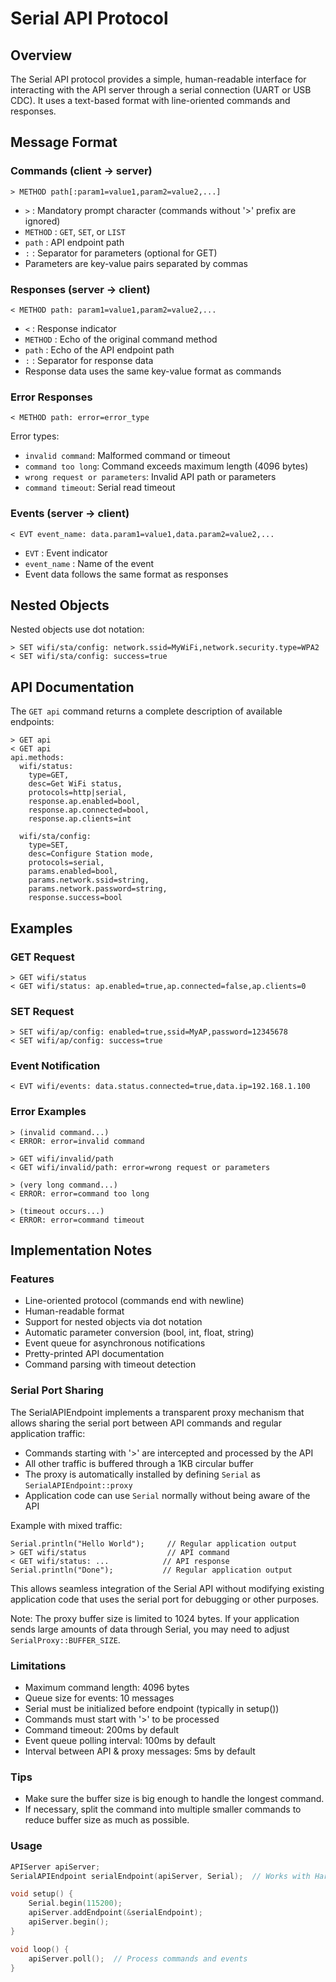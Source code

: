 # Serial API Protocol

## Overview
The Serial API protocol provides a simple, human-readable interface for interacting with the API server through a serial connection (UART or USB CDC). It uses a text-based format with line-oriented commands and responses.

## Message Format

### Commands (client → server)
```
> METHOD path[:param1=value1,param2=value2,...]
```
- `>` : Mandatory prompt character (commands without '>' prefix are ignored)
- `METHOD` : `GET`, `SET`, or `LIST`
- `path` : API endpoint path
- `:` : Separator for parameters (optional for GET)
- Parameters are key-value pairs separated by commas

### Responses (server → client)
```
< METHOD path: param1=value1,param2=value2,...
```
- `<` : Response indicator
- `METHOD` : Echo of the original command method
- `path` : Echo of the API endpoint path
- `:` : Separator for response data
- Response data uses the same key-value format as commands

### Error Responses
```
< METHOD path: error=error_type
```
Error types:
- `invalid command`: Malformed command or timeout
- `command too long`: Command exceeds maximum length (4096 bytes)
- `wrong request or parameters`: Invalid API path or parameters
- `command timeout`: Serial read timeout

### Events (server → client)
```
< EVT event_name: data.param1=value1,data.param2=value2,...
```
- `EVT` : Event indicator
- `event_name` : Name of the event
- Event data follows the same format as responses

## Nested Objects
Nested objects use dot notation:
```
> SET wifi/sta/config: network.ssid=MyWiFi,network.security.type=WPA2
< SET wifi/sta/config: success=true
```

## API Documentation
The `GET api` command returns a complete description of available endpoints:
```
> GET api
< GET api
api.methods:
  wifi/status:
    type=GET,
    desc=Get WiFi status,
    protocols=http|serial,
    response.ap.enabled=bool,
    response.ap.connected=bool,
    response.ap.clients=int
    
  wifi/sta/config:
    type=SET,
    desc=Configure Station mode,
    protocols=serial,
    params.enabled=bool,
    params.network.ssid=string,
    params.network.password=string,
    response.success=bool
```

## Examples

### GET Request
```
> GET wifi/status
< GET wifi/status: ap.enabled=true,ap.connected=false,ap.clients=0
```

### SET Request
```
> SET wifi/ap/config: enabled=true,ssid=MyAP,password=12345678
< SET wifi/ap/config: success=true
```

### Event Notification
```
< EVT wifi/events: data.status.connected=true,data.ip=192.168.1.100
```

### Error Examples
```
> (invalid command...)
< ERROR: error=invalid command

> GET wifi/invalid/path
< GET wifi/invalid/path: error=wrong request or parameters

> (very long command...)
< ERROR: error=command too long

> (timeout occurs...)
< ERROR: error=command timeout
```

## Implementation Notes

### Features
- Line-oriented protocol (commands end with newline)
- Human-readable format
- Support for nested objects via dot notation
- Automatic parameter conversion (bool, int, float, string)
- Event queue for asynchronous notifications
- Pretty-printed API documentation
- Command parsing with timeout detection

### Serial Port Sharing
The SerialAPIEndpoint implements a transparent proxy mechanism that allows sharing the serial port between API commands and regular application traffic:

- Commands starting with '>' are intercepted and processed by the API
- All other traffic is buffered through a 1KB circular buffer
- The proxy is automatically installed by defining `Serial` as `SerialAPIEndpoint::proxy`
- Application code can use `Serial` normally without being aware of the API

Example with mixed traffic:
```
Serial.println("Hello World");     // Regular application output
> GET wifi/status                  // API command
< GET wifi/status: ...            // API response
Serial.println("Done");           // Regular application output
```

This allows seamless integration of the Serial API without modifying existing application code that uses the serial port for debugging or other purposes.

Note: The proxy buffer size is limited to 1024 bytes. If your application sends large amounts of data through Serial, you may need to adjust `SerialProxy::BUFFER_SIZE`.

### Limitations
- Maximum command length: 4096 bytes
- Queue size for events: 10 messages
- Serial must be initialized before endpoint (typically in setup())
- Commands must start with '>' to be processed
- Command timeout: 200ms by default
- Event queue polling interval: 100ms by default
- Interval between API & proxy messages: 5ms by default

### Tips
- Make sure the buffer size is big enough to handle the longest command. 
- If necessary, split the command into multiple smaller commands to reduce buffer size as much as possible.

### Usage
```cpp
APIServer apiServer;
SerialAPIEndpoint serialEndpoint(apiServer, Serial);  // Works with HardwareSerial or USB CDC

void setup() {
    Serial.begin(115200);
    apiServer.addEndpoint(&serialEndpoint);
    apiServer.begin();
}

void loop() {
    apiServer.poll();  // Process commands and events
}
```